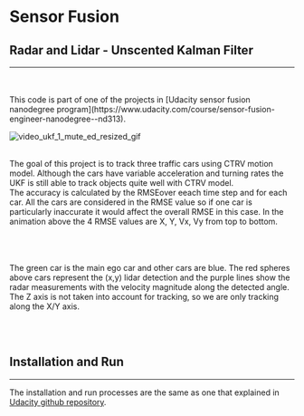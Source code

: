# Sensor Fusion
## Radar and Lidar - Unscented Kalman Filter
***

<br>
<br>
This code is part of one of the projects in [Udacity sensor fusion nanodegree program](https://www.udacity.com/course/sensor-fusion-engineer-nanodegree--nd313).
<br>

![video_ukf_1_mute_ed_resized_gif](https://user-images.githubusercontent.com/54375769/125867324-72494423-d17c-49c6-991d-4c6d7d364136.gif)

<br>
The goal of this project is to track three traffic cars using CTRV motion model. Although the cars have variable acceleration and turning rates the UKF is still able to track objects quite well with CTRV model.<br>
The accuracy is calculated by the RMSEover eeach time step and for each car. All the cars are considered in the RMSE value so if one car is particularly inaccurate it would affect the overall RMSE in this case. In the animation above the 4 RMSE values are X, Y, Vx, Vy from top to bottom.
<br>
<br>


<br>
<br>

The green car is the main ego car and other cars are blue. The red spheres above cars represent the (x,y) lidar detection and the purple lines show the radar measurements with the velocity magnitude along the detected angle. The Z axis is not taken into account for tracking, so we are only tracking along the X/Y axis.


<br>
<br>

## Installation and Run
***
The installation and run processes are the same as one that explained in [Udacity github repository](https://github.com/rayryeng/SFND_Lidar_Obstacle_Detection).
